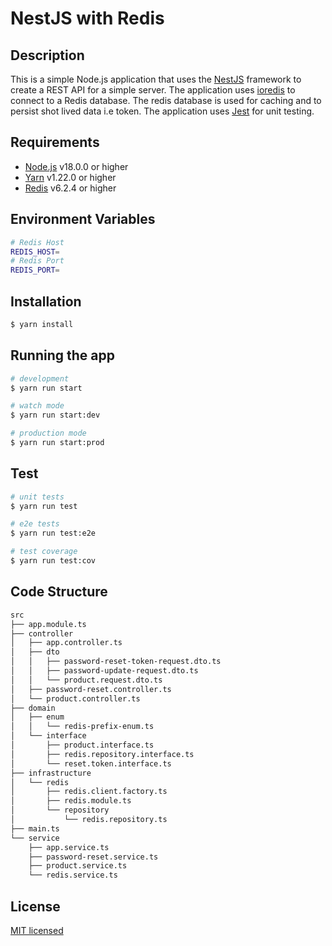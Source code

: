 # NestJS with Redis

## Description

This is a simple Node.js application that uses the [NestJS](https://nestjs.com/) framework to create a REST API for a simple server. The application uses [ioredis](https://github.com/luin/ioredis#readme) to connect to a Redis database. The redis database is used for caching and to persist shot lived data i.e token. The application uses [Jest](https://jestjs.io/) for unit testing.

## Requirements

-   [Node.js](https://nodejs.org/en/) v18.0.0 or higher
-   [Yarn](https://yarnpkg.com/) v1.22.0 or higher
-   [Redis](https://redis.io/) v6.2.4 or higher

## Environment Variables

```bash
# Redis Host
REDIS_HOST=
# Redis Port
REDIS_PORT=
```

## Installation

```bash
$ yarn install
```

## Running the app

```bash
# development
$ yarn run start

# watch mode
$ yarn run start:dev

# production mode
$ yarn run start:prod
```

## Test

```bash
# unit tests
$ yarn run test

# e2e tests
$ yarn run test:e2e

# test coverage
$ yarn run test:cov
```

## Code Structure

```bash
src
├── app.module.ts
├── controller
│   ├── app.controller.ts
│   ├── dto
│   │   ├── password-reset-token-request.dto.ts
│   │   ├── password-update-request.dto.ts
│   │   └── product.request.dto.ts
│   ├── password-reset.controller.ts
│   └── product.controller.ts
├── domain
│   ├── enum
│   │   └── redis-prefix-enum.ts
│   └── interface
│       ├── product.interface.ts
│       ├── redis.repository.interface.ts
│       └── reset.token.interface.ts
├── infrastructure
│   └── redis
│       ├── redis.client.factory.ts
│       ├── redis.module.ts
│       └── repository
│           └── redis.repository.ts
├── main.ts
└── service
    ├── app.service.ts
    ├── password-reset.service.ts
    ├── product.service.ts
    └── redis.service.ts
```

## License

[MIT licensed](LICENSE)
